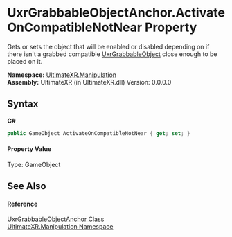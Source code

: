 # UxrGrabbableObjectAnchor.ActivateOnCompatibleNotNear Property 
 

Gets or sets the object that will be enabled or disabled depending on if there isn't a grabbed compatible <a href="T_UltimateXR_Manipulation_UxrGrabbableObject">UxrGrabbableObject</a> close enough to be placed on it.

**Namespace:**&nbsp;<a href="N_UltimateXR_Manipulation">UltimateXR.Manipulation</a><br />**Assembly:**&nbsp;UltimateXR (in UltimateXR.dll) Version: 0.0.0.0

## Syntax

**C#**<br />
``` C#
public GameObject ActivateOnCompatibleNotNear { get; set; }
```


#### Property Value
Type: GameObject

## See Also


#### Reference
<a href="T_UltimateXR_Manipulation_UxrGrabbableObjectAnchor">UxrGrabbableObjectAnchor Class</a><br /><a href="N_UltimateXR_Manipulation">UltimateXR.Manipulation Namespace</a><br />